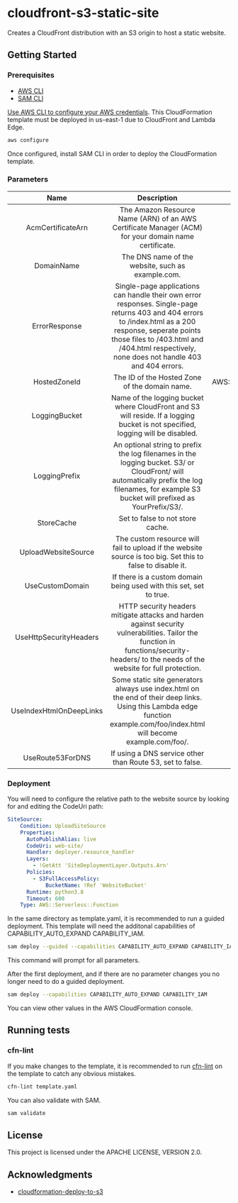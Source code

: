 # cloudfront-s3-static-site
Creates a CloudFront distribution with an S3 origin to host a static website.

## Getting Started

### Prerequisites

- [AWS CLI](https://aws.amazon.com/cli/)
- [SAM CLI](https://docs.aws.amazon.com/serverless-application-model/latest/developerguide/serverless-sam-cli-install.html)

[Use AWS CLI to configure your AWS credentials](https://docs.aws.amazon.com/cli/latest/reference/configure/). This CloudFormation template must be deployed in us-east-1 due to CloudFront and Lambda Edge.

```bash
aws configure
```

Once configured, install SAM CLI in order to deploy the CloudFormation template.

### Parameters

| Name              |                         Description                          | Type | AllowedValues/Pattern | Default |
| :---------------: | :----------------------------------------------------------: | :--: | :--------------------------: | :-----: |
| AcmCertificateArn | The Amazon Resource Name (ARN) of an AWS Certificate Manager (ACM) for your domain name certificate. |  String    |  N/A                            |      N/A   |
|   DomainName                |       The DNS name of the website, such as example.com.                     | String     |       N/A                       |    N/A     |
|        ErrorResponse           |        Single-page applications can handle their own error responses. Single-page returns 403 and 404 errors to /index.html as a 200 response, seperate points those files to /403.html and /404.html respectively, none does not handle 403 and 404 errors.                                                      |  String    |                single-page, seperate, none              |      N/A   |
|            HostedZoneId       |        The ID of the Hosted Zone of the domain name.                                                      |    AWS::Route53::HostedZone::Id  |               N/A               |      N/A   |
|       LoggingBucket            |        Name of the logging bucket where CloudFront and S3  will reside. If a logging bucket is not specified, logging will be disabled.                                                      |   String   |           N/A                   |         |
|      LoggingPrefix             |       An optional string to prefix the log filenames in the logging bucket. S3/ or CloudFront/ will automatically prefix the log filenames, for example S3 bucket  will prefixed as YourPrefix/S3/.                                                       |    String  |          .*\/$                    |     /    |
|      StoreCache             |      Set to false to not store cache.                                                        |    String  |         true, false                     |     true    |
|       UploadWebsiteSource            |        The custom resource will fail to upload if the website source is too big. Set this to false to disable it.                                                      |    String  |                true, false              |      true   |
|       UseCustomDomain            |         If there is a custom domain being used with this set, set to true.                                                     |   String   |          true, false                  |     true    |
|       UseHttpSecurityHeaders            |        HTTP security headers mitigate attacks and harden against security vulnerabilities. Tailor the function in functions/security-headers/ to the needs of the website for full protection.                                                      |  String    |              true, false                |     true    |
|        UseIndexHtmlOnDeepLinks           |      Some static site generators always use index.html on the end of their deep links. Using this Lambda edge function example.com/foo/index.html will become example.com/foo/.                                                        |    String  |          true, false                    |     false    |
|     UseRoute53ForDNS              |    If using a DNS service other than Route 53, set to false.                                                          |   String   | true, false                             |  true     |

### Deployment

You will need to configure the relative path to the website source by looking for and editing the CodeUri path:

```yaml
SiteSource:
    Condition: UploadSiteSource
    Properties:
      AutoPublishAlias: live
      CodeUri: web-site/
      Handler: deployer.resource_handler
      Layers:
        - !GetAtt 'SiteDeploymentLayer.Outputs.Arn'
      Policies:
        - S3FullAccessPolicy:
            BucketName: !Ref 'WebsiteBucket'
      Runtime: python3.8
      Timeout: 600
    Type: AWS::Serverless::Function
```

In the same directory as template.yaml, it is recommended to run a guided deployment. This template will need the additonal capabilities of CAPABILITY_AUTO_EXPAND CAPABILITY_IAM.

```bash
sam deploy --guided --capabilities CAPABILITY_AUTO_EXPAND CAPABILITY_IAM 
```

This command will prompt for all parameters.

After the first deployment, and if there are no parameter changes you no longer need to do a guided deployment.

```bash
sam deploy --capabilities CAPABILITY_AUTO_EXPAND CAPABILITY_IAM 
```

You can view other values in the AWS CloudFormation console.

## Running tests

### cfn-lint

If you make changes to the template, it is recommended to run [cfn-lint](https://github.com/aws-cloudformation/cfn-python-lint) on the template to catch any obvious mistakes.

```bash
cfn-lint template.yaml
```

You can also validate with SAM.

```bash
sam validate
```

## License

This project is licensed under the APACHE LICENSE, VERSION 2.0.

## Acknowledgments

* [cloudformation-deploy-to-s3](https://github.com/serverlesspub/cloudformation-deploy-to-s3)
